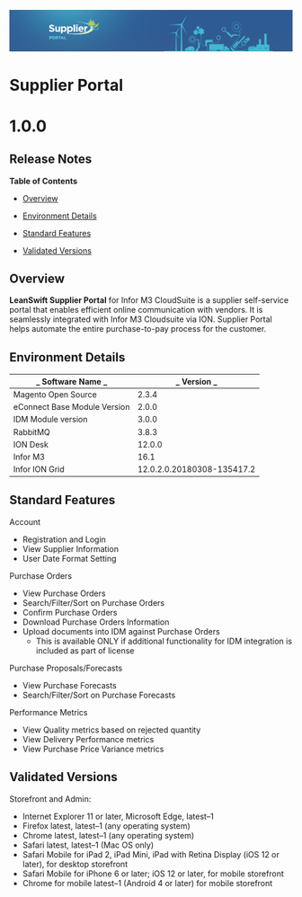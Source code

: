 
![Supplier portal banner](../../../../images/banner-supplier-portal.jpg)

# **Supplier Portal**

# **1.0.0**

## **Release Notes**

**Table of Contents**

- [Overview](#overview)

- [Environment Details](#environment-details)

- [Standard Features](#standard-features)

- [Validated Versions](#validated-versions)



## **Overview**

**LeanSwift Supplier Portal** for Infor M3 CloudSuite is a supplier self-service portal that enables efficient online communication with vendors. It is seamlessly integrated with Infor M3 Cloudsuite via ION. Supplier Portal helps automate the entire purchase-to-pay process for the customer.



## **Environment Details**

| _ **Software Name** _ | _ **Version** _ |
| --- | --- |
| Magento Open Source | 2.3.4 |
| eConnect Base Module Version | 2.0.0 |
| IDM Module version | 3.0.0 |
| RabbitMQ | 3.8.3 |
| ION Desk | 12.0.0 |
| Infor M3 | 16.1 |
| Infor ION Grid | 12.0.2.0.20180308-135417.2 |




## **Standard Features**

Account

- Registration and Login
- View Supplier Information
- User Date Format Setting

Purchase Orders

- View Purchase Orders
- Search/Filter/Sort on Purchase Orders
- Confirm Purchase Orders
- Download Purchase Orders Information
- Upload documents into IDM against Purchase Orders
  - This is available ONLY if additional functionality for IDM integration is included as part of license

Purchase Proposals/Forecasts

- View Purchase Forecasts
- Search/Filter/Sort on Purchase Forecasts

Performance Metrics

- View Quality metrics based on rejected quantity
- View Delivery Performance metrics
- View Purchase Price Variance metrics



## **Validated Versions**

Storefront and Admin:

- Internet Explorer 11 or later, Microsoft Edge, latest–1
- Firefox latest, latest–1 (any operating system)
- Chrome latest, latest–1 (any operating system)
- Safari latest, latest–1 (Mac OS only)
- Safari Mobile for iPad 2, iPad Mini, iPad with Retina Display (iOS 12 or later), for desktop storefront
- Safari Mobile for iPhone 6 or later; iOS 12 or later, for mobile storefront
- Chrome for mobile latest–1 (Android 4 or later) for mobile storefront
